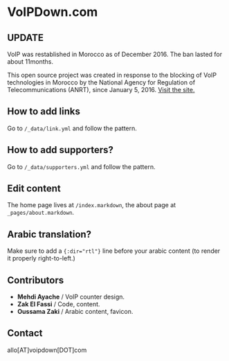 # VoIPDown.com

## UPDATE
VoIP was restablished in Morocco as of December 2016. The ban lasted for about 11months.

This open source project was created in response to the blocking of VoIP technologies in Morocco by the National Agency for Regulation of Telecommunications (ANRT), since January 5, 2016.
[Visit the site.](http://voipdown.com)

## How to add links

Go to `/_data/link.yml` and follow the pattern.

## How to add supporters?

Go to `/_data/supporters.yml` and follow the pattern.

## Edit content

The home page lives at `/index.markdown`, the about page at `_pages/about.markdown`.

## Arabic translation?

Make sure to add a `{:dir="rtl"}` line before your arabic content (to render it properly right-to-left.)

## Contributors

- **Mehdi Ayache** / VoIP counter design.
- **Zak El Fassi** / Code, content.
- **Oussama Zaki** / Arabic content, favicon.

## Contact
allo[AT]voipdown[DOT]com